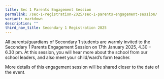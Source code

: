 ```yaml
---
title: Sec 1 Parents Engagement Session
permalink: /sec-1-registration-2025/sec-1-parents-engagement-session/
variant: markdown
description: ""
third_nav_title: Secondary 1 Registration 2025
---
```

All parents/guardians of Secondary 1 students are warmly invited to the Secondary 1 Parents Engagement Session on 17th January 2025, 4.30 – 6.30 pm. At this session, you will hear more about the school from our school leaders, and also meet your child/ward’s form teacher.

More details of this engagement session will be shared closer to the date of the event.